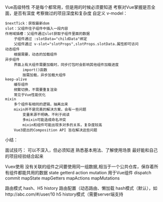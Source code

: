Vue高级特性
不是每个都常用，但是用的时候必须要知道
考察对Vue掌握是否全面，是否有深度
考察做过的项目深度和复杂度
    自定义 v-model：

    $nextTick：获取最新dom
    slot：父组件往子组件中插入一段内容
    作用域插槽：父组件通过slot获取子组件里面的数据
        子组件通过 :slotData="childData"绑定
        父组件通过 v-slot="slotProps",slotProps.slotData.属性即可访问
    动态组件
        根据需要，动态的加载组件
    异步组件
        界面上有大组件需要加载时，同步打包时会影响其他组件加载进度
            import()函数
            按需加载，异步加载大组件
    keep-alive
        缓存组件
        频繁切换，不需要重复渲染
        常见于Vue性能优化
    mixin
        多个组件有相同的逻辑，抽离出来
        mixin并不是完美的解决方案，会有一些问题
            变量来源不明确，不利于阅读
            多mixin可能造成命名冲突
            mixin和组件可能出现多对多的关系，复杂度较高
        Vue3提出的Composition API 旨在解决这些问题
小结：

面试技巧：
    可以不深入，但必须知道
    熟悉基本用法、了解使用场景
    最好能和自己的项目经验结合起来

Vuex使用
没有关联的组件之间要使用同一组数据,相当于一个公共仓库，保存着所有组件都能共用的数据
    state
    getterd
    action
    mutation
    用于Vue组件
    dispatch
    commit
    mapState
    mapGetters 
    mapActions
    mapMutations

路由模式
    hash、H5 history
    路由配置（动态路由、懒加载
    hash模式（默认），如http://abc.com/#/user/10
    h5 history模式（需要server端支持